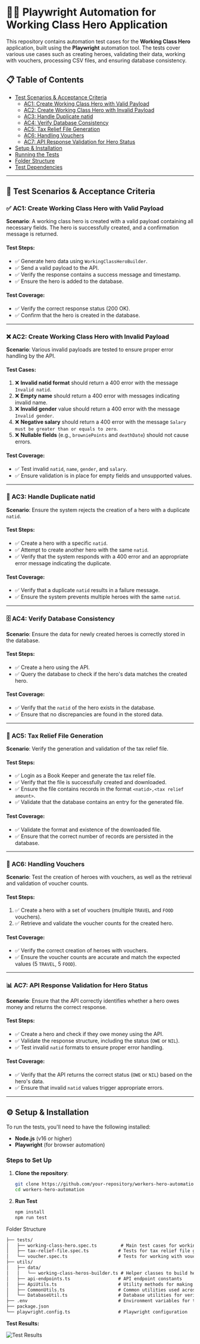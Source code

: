 # 🦸‍♂️ Playwright Automation for Working Class Hero Application

This repository contains automation test cases for the **Working Class Hero** application, built using the **Playwright** automation tool. The tests cover various use cases such as creating heroes, validating their data, working with vouchers, processing CSV files, and ensuring database consistency.

## 📋 Table of Contents

- [Test Scenarios & Acceptance Criteria](#test-scenarios--acceptance-criteria)
    - [AC1: Create Working Class Hero with Valid Payload](#ac1-create-working-class-hero-with-valid-payload)
    - [AC2: Create Working Class Hero with Invalid Payload](#ac2-create-working-class-hero-with-invalid-payload)
    - [AC3: Handle Duplicate natid](#ac3-handle-duplicate-natid)
    - [AC4: Verify Database Consistency](#ac4-verify-database-consistency)
    - [AC5: Tax Relief File Generation](#ac5-tax-relief-file-generation)
    - [AC6: Handling Vouchers](#ac6-handling-vouchers)
    - [AC7: API Response Validation for Hero Status](#ac7-api-response-validation-for-hero-status)
- [Setup & Installation](#setup--installation)
- [Running the Tests](#running-the-tests)
- [Folder Structure](#folder-structure)
- [Test Dependencies](#test-dependencies)

---

## 📝 Test Scenarios & Acceptance Criteria

### ✅ AC1: Create Working Class Hero with Valid Payload

**Scenario**: A working class hero is created with a valid payload containing all necessary fields. The hero is successfully created, and a confirmation message is returned.

#### Test Steps:
- ✅ Generate hero data using `WorkingClassHeroBuilder`.
- ✅ Send a valid payload to the API.
- ✅ Verify the response contains a success message and timestamp.
- ✅ Ensure the hero is added to the database.

#### Test Coverage:
- ✅ Verify the correct response status (200 OK).
- ✅ Confirm that the hero is created in the database.

---

### ❌ AC2: Create Working Class Hero with Invalid Payload

**Scenario**: Various invalid payloads are tested to ensure proper error handling by the API.

#### Test Cases:
1. ❌ **Invalid natid format** should return a 400 error with the message `Invalid natid`.
2. ❌ **Empty name** should return a 400 error with messages indicating invalid name.
3. ❌ **Invalid gender** value should return a 400 error with the message `Invalid gender`.
4. ❌ **Negative salary** should return a 400 error with the message `Salary must be greater than or equals to zero`.
5. ❌ **Nullable fields** (e.g., `browniePoints` and `deathDate`) should not cause errors.

#### Test Coverage:
- ✅ Test invalid `natid`, `name`, `gender`, and `salary`.
- ✅ Ensure validation is in place for empty fields and unsupported values.

---

### 🔄 AC3: Handle Duplicate natid

**Scenario**: Ensure the system rejects the creation of a hero with a duplicate `natid`.

#### Test Steps:
- ✅ Create a hero with a specific `natid`.
- ✅ Attempt to create another hero with the same `natid`.
- ✅ Verify that the system responds with a 400 error and an appropriate error message indicating the duplicate.

#### Test Coverage:
- ✅ Verify that a duplicate `natid` results in a failure message.
- ✅ Ensure the system prevents multiple heroes with the same `natid`.

---

### 🗄️ AC4: Verify Database Consistency

**Scenario**: Ensure the data for newly created heroes is correctly stored in the database.

#### Test Steps:
- ✅ Create a hero using the API.
- ✅ Query the database to check if the hero's data matches the created hero.

#### Test Coverage:
- ✅ Verify that the `natid` of the hero exists in the database.
- ✅ Ensure that no discrepancies are found in the stored data.

---

### 📂 AC5: Tax Relief File Generation

**Scenario**: Verify the generation and validation of the tax relief file.

#### Test Steps:
- ✅ Login as a Book Keeper and generate the tax relief file.
- ✅ Verify that the file is successfully created and downloaded.
- ✅ Ensure the file contains records in the format `<natid>,<tax relief amount>`.
- ✅ Validate that the database contains an entry for the generated file.

#### Test Coverage:
- ✅ Validate the format and existence of the downloaded file.
- ✅ Ensure that the correct number of records are persisted in the database.

---

### 🎫 AC6: Handling Vouchers

**Scenario**: Test the creation of heroes with vouchers, as well as the retrieval and validation of voucher counts.

#### Test Steps:
1. ✅ Create a hero with a set of vouchers (multiple `TRAVEL` and `FOOD` vouchers).
2. ✅ Retrieve and validate the voucher counts for the created hero.

#### Test Coverage:
- ✅ Verify the correct creation of heroes with vouchers.
- ✅ Ensure the voucher counts are accurate and match the expected values (5 `TRAVEL`, 5 `FOOD`).

---

### 📊 AC7: API Response Validation for Hero Status

**Scenario**: Ensure that the API correctly identifies whether a hero owes money and returns the correct response.

#### Test Steps:
- ✅ Create a hero and check if they owe money using the API.
- ✅ Validate the response structure, including the status (`OWE` or `NIL`).
- ✅ Test invalid `natid` formats to ensure proper error handling.

#### Test Coverage:
- ✅ Verify that the API returns the correct status (`OWE` or `NIL`) based on the hero's data.
- ✅ Ensure that invalid `natid` values trigger appropriate errors.

---

## ⚙️ Setup & Installation

To run the tests, you'll need to have the following installed:

- **Node.js** (v16 or higher)
- **Playwright** (for browser automation)

### Steps to Set Up

1. **Clone the repository**:
   ```bash
   git clone https://github.com/your-repository/workers-hero-automation.git
   cd workers-hero-automation
   ```
   
2. **Run Test**
    ```bash
   npm install
   npm run test
   ```

Folder Structure
```html
├── tests/
│   ├── working-class-hero.spec.ts         # Main test cases for working class heroes
│   ├── tax-relief-file.spec.ts           # Tests for tax relief file generation
│   └── voucher.spec.ts                   # Tests for working with vouchers
├── utils/
│   ├── data/
│   │   └── working-class-heros-builder.ts # Helper classes to build hero data
│   ├── api-endpoints.ts                  # API endpoint constants
│   ├── ApiUtils.ts                       # Utility methods for making API requests
│   ├── CommonUtils.ts                    # Common utilities used across tests
│   └── DatabaseUtil.ts                   # Database utilities for verifying data
├── .env                                  # Environment variables for the tests
├── package.json
└── playwright.config.ts                  # Playwright configuration

```

**Test Results:**

![Test Results](img/img.png)
